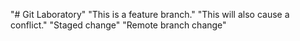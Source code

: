 "# Git Laboratory" 
"This is a feature branch." 
"This will also cause a conflict."
"Staged change" 
"Remote branch change" 
